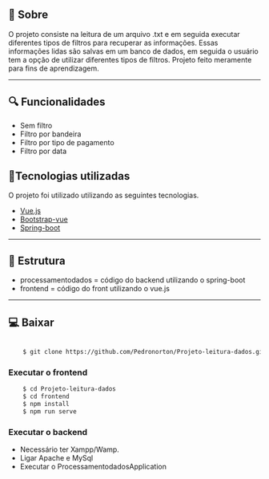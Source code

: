 ## 📄 Sobre

O projeto consiste na leitura de um arquivo .txt e em seguida executar diferentes tipos de filtros para recuperar as informações. Essas informações lidas são salvas em um banco de dados, em seguida o usuário tem a opção de utilizar diferentes tipos de filtros. Projeto feito meramente para fins de aprendizagem.

---

## 🔍 Funcionalidades
- Sem filtro
- Filtro por bandeira
- Filtro por tipo de pagamento
- Filtro por data  

## 🚀Tecnologias utilizadas 
O projeto foi utilizado utilizando as seguintes tecnologias.

- [Vue.js](https://vuejs.org/)
- [Bootstrap-vue](https://bootstrap-vue.org/)
- [Spring-boot](https://spring.io/projects/spring-boot)

---

## 📂 Estrutura
- processamentodados = código do backend utilizando o spring-boot
- frontend = código do front utilizando o vue.js

--- 

## 💻 Baixar

```bash

    $ git clone https://github.com/Pedronorton/Projeto-leitura-dados.git
```
### Executar o frontend
```bash
    $ cd Projeto-leitura-dados
    $ cd frontend
    $ npm install
    $ npm run serve
```

### Executar o backend
- Necessário ter Xampp/Wamp.
- Ligar Apache e MySql
- Executar o ProcessamentodadosApplication



